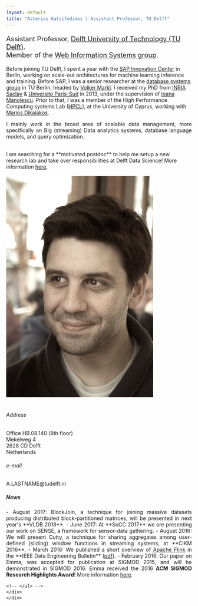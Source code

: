 ```yaml
---
layout: default
title: "Asterios Katsifodimos | Assistant Professor, TU Delft"
---
```


<!-- - - - - - - - - - - - - - - - -->


<div id="top" class="row">
<div class="col-sm-9">
<!-- <h3> Asterios Katsifodimos </h3> -->

<p class="lead" style="font-size: 130%">
Assistant Professor, <a href="http://www.tudelft.nl/">Delft University of Technology (TU Delft)</a>.<br>Member of the <a href="http://www.wis.ewi.tudelft.nl/">Web Information Systems group</a>.
</p>

<p style="text-align: justify;">

Before joining TU Delft, I spent a year with the <a href="https://icn.sap.com">SAP Innovation Center</a> in Berlin, working on scale-out architectures for machine learning inference and training. Before SAP, I was a senior researcher at the <a href="http://www.dima.tu-berlin.de/menue/database_systems_and_information_management_group/?no_cache=1">database systems group</a> in TU Berlin, headed by <a href="https://www.dima.tu-berlin.de/menue/staff/volker_markl/">Volker Markl</a>. I received my PhD from <a href="http://www.inria.fr/saclay/">INRIA Saclay</a> &amp; <a href="http://www.u-psud.fr" >Universite Paris-Sud</a> in 2013, under the supervision of <a href="http://www-rocq.inria.fr/~manolesc/">Ioana Manolescu</a>. Prior to that, I was a member of the High Performance Computing systems Lab (<a href="http://grid.ucy.ac.cy">HPCL</a>), at the University of Cyprus, working with <a href="http://www.cs.ucy.ac.cy/~mdd/">Marios Dikaiakos</a>.
</p>

<p style="text-align: justify;">
I mainly work in the broad area of scalable data management, more specifically on Big (streaming) Data analytics systems, database language models, and query optimization. <br><br></p>

<div class="alert alert-info" role="alert" markdown="1">
  I am searching for a **motivated postdoc** to help me setup a new research lab and take over responsibilities at Delft Data Science! More information <a href="jobs.html">here</a>. 
</div>

</div>

<div class="col-md-3">
<br/>
      <img src="assets/asterios.katsifodimos-2015-color.jpg" class="img-thumbnail" alt="Asterios Kαtsifodimos - Αστέριος Κατσιφοδήμος">

</div>


<div class="row col-sm-12">

<!-- <h4>Contact</h4> -->
<br/>
<div class="col-sm-4">
<h6> <span class="fa fa-map-marker"></span> Address</h6>
Office HB.08.140 (8th floor)<br/>
Mekelweg 4<br/>
2628 CD Delft<br/>
Netherlands
</div>

<div class="col-sm-3">
<h6> <span class="fa fa-envelope"></span> e-mail</h6>
A.LASTNAME@tudelft.nl<br>
</div>

</div>

</div>



<!-- - - - - - - - - - - - - - - - -->
<div class="row-fluid">
    <div id="news" class="row">
    <div style="text-align: justify;" class="col-sm-12">
<h5>News</h5>

<section markdown="1">
- August 2017: BlockJoin, a technique for joining massive datasets producing distributed block-partitioned matrices, will be presented in next year's **VLDB 2018**.
- June 2017: At **SoCC 2017** we are presenting our work on SENSE, a framework for sensor-data gathering.
- August 2016: We will present Cutty, a technique for sharing aggregates among user-defined (sliding) window functions in streaming systems, at **CIKM 2016**.
- March 2016: We published a short overview of <a href="http://flink.apache.org">Apache Flink</a> in the **IEEE Data Engineering Bulletin** (<a href="./assets/publications/flink-deb.pdf">pdf</a>).
- February 2016: Our paper on Emma, was accepted for publication at SIGMOD 2015, and will be demonstrated in SIGMOD 2016. Emma received the 2016 <strong>ACM SIGMOD Research Highlights Award</strong>! More information  <a href="https://sigmodrecord.org/issues/sigmod-record-march-2016-awards/">here</a>.
</section>

    




<!--     <li>I am organizing <a href="http://danac.org">DanaC: Workshop for Data Analytics at sCale</a>  at SIGMOD 2015. Consider submitting a paper by March 20, 2015, or attending on Sunday 31st May in Melbourne!</li>

    <li><a href="http://stratosphere.eu/">Stratosphere</a> is now an <a href="https://wiki.apache.org/incubator/StratosphereProposal">Apache Incubator Project</a> and got accepted at the <a href="http://stratosphere.eu/blog/gsoc/2014/02/24/stratosphere-google-summer-of-code-2014.html"> Google Summer of Code 2014</a>.</li>

    <li>I am co-organizing the workshop on <a href="http://www.sigmod2014.org/danac/">Data analytics in the Cloud (DanaC)</a>  in SIGMOD 2014 with <a href="http://www.cs.duke.edu/~shivnath/">Shivnath Babu</a> and <a href="http://www.user.tu-berlin.de/kostas.tzoumas/">Kostas Tzoumas</a>. Consider <a href="http://www.sigmod2014.org/danac/#Paper">submitting a paper</a>!</li>
      
    <li>We are organizing the <a href="http://stratosphere.eu/events/2013/summit.html">first Stratosphere Summit</a> on November 15th, 2013. Register <a href="https://www.eventbrite.com/e/the-first-stratosphere-summit-tickets-8384641689">here</a>.</li>
      
    <li>Our paper on Delta, a novel, scalable publish/subscribe platform was accepted in <a href="http://www.vldb.org/2014/">VLDB 2014</a>.</li>
      
    <li>I defended my <a href="assets/publications/phd.thesis.pdf">PhD thesis</a> on July 3rd, 2013.</li> -->
    <!-- </ul> -->
    </div>
    </div>
</div>
















